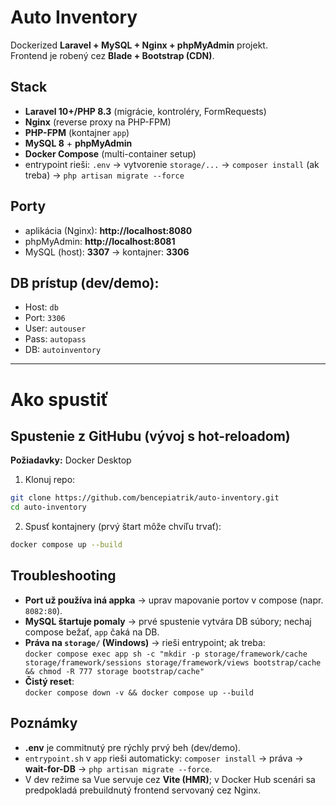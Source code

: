 # Auto Inventory

Dockerized **Laravel + MySQL + Nginx + phpMyAdmin** projekt.  
Frontend je robený cez **Blade + Bootstrap (CDN)**.

## Stack

- **Laravel 10+/PHP 8.3** (migrácie, kontroléry, FormRequests)
- **Nginx** (reverse proxy na PHP-FPM)
- **PHP-FPM** (kontajner `app`)
- **MySQL 8** + **phpMyAdmin**
- **Docker Compose** (multi-container setup)
- entrypoint rieši: `.env` → vytvorenie `storage/...` → `composer install` (ak treba) → `php artisan migrate --force`

## Porty

- aplikácia (Nginx): **http://localhost:8080**
- phpMyAdmin: **http://localhost:8081**
- MySQL (host): **3307** → kontajner: **3306**

## DB prístup (dev/demo):
- Host: `db`
- Port: `3306`
- User: `autouser`
- Pass: `autopass`
- DB: `autoinventory`

---

# Ako spustiť

## Spustenie z GitHubu (vývoj s hot-reloadom)

**Požiadavky:** Docker Desktop

1) Klonuj repo:
```bash
git clone https://github.com/bencepiatrik/auto-inventory.git
cd auto-inventory
```

2) Spusť kontajnery (prvý štart môže chvíľu trvať):
```bash
docker compose up --build
```

## Troubleshooting

- **Port už používa iná appka** → uprav mapovanie portov v compose (napr. `8082:80`).
- **MySQL štartuje pomaly** → prvé spustenie vytvára DB súbory; nechaj compose bežať, `app` čaká na DB.
- **Práva na `storage/` (Windows)** → rieši entrypoint; ak treba:  
  `docker compose exec app sh -c "mkdir -p storage/framework/cache storage/framework/sessions storage/framework/views bootstrap/cache && chmod -R 777 storage bootstrap/cache"`
- **Čistý reset**:  
  `docker compose down -v && docker compose up --build`

## Poznámky

- **.env** je commitnutý pre rýchly prvý beh (dev/demo).  
- `entrypoint.sh` v `app` rieši automaticky: `composer install` → práva → **wait-for-DB** → `php artisan migrate --force`.  
- V dev režime sa Vue servuje cez **Vite (HMR)**; v Docker Hub scenári sa predpokladá prebuildnutý frontend servovaný cez Nginx.
